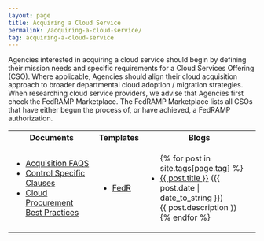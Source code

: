 ```yaml
---
layout: page
title: Acquiring a Cloud Service
permalink: /acquiring-a-cloud-service/
tag: acquiring-a-cloud-service
---
```

Agencies interested in acquiring a cloud service should begin by defining their mission needs and specific requirements for a Cloud Services Offering (CSO). Where applicable, Agencies should align their cloud acquisition approach to broader departmental cloud adoption / migration strategies. When researching cloud service providers, we advise that Agencies first check the FedRAMP Marketplace. The FedRAMP Marketplace lists all CSOs that have either begun the process of, or have achieved, a FedRAMP authorization.

<table>
<tr>
<th>Documents</th>
<th>Templates</th>
<th>Blogs</th>
</tr>
<td>
<ul>
<li><a href="/assets/resources/documents/Agency_Acquisition_FAQs.pdf">Acquisition FAQS</a></li>
<li><a href="/assets/resources/documents/Agency_Control_Specific_Contract_Clauses.pdf">Control Specific Clauses</a></li>
<li><a href="/assets/resources/documents/Agency_Cloud_Procurement_Best_Practices.pdf">Cloud Procurement Best Practices</a></li>
</ul>
</td>
<td>
<ul>
<li><a href="">FedR</a></li>
</ul>
</td>
<td>
<ul>
{% for post in site.tags[page.tag] %}
  <li><a href="{{ post.url }}">{{ post.title }}</a> ({{ post.date | date_to_string }})<br>
    {{ post.description }}
  </li>
{% endfor %}
</ul>
</td>